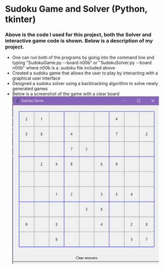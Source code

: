 # Sudoku Game and Solver (Python, tkinter)
### Above is the code I used for this project, both the Solver and interactive game code is shown. Below is a description of my project.
- One can run both of the programs by going into the command line and typing "SudokuGame.py --board n00b" or "SudokuSolver.py --board n00b" where n00b is a .sudoku file included above
- Created a sudoku game that allows the user to play by interacting with a graphical user interface
- Designed a sudoku solver using a backtracking algorithm to solve newly generated games
- Below is a screenshot of the game with a clear board
![Screenshot](SudokuScreenshot.png)

